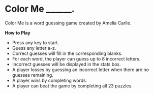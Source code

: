 # Color Me ______.
Color Me is a word guessing game created by Amelia Carlie.

**How to Play**
* Press any key to start.
* Guess any letter a-z. 
* Correct guesses will fill in the corresponding blanks.
* For each word, the player can guess up to 8 incorrect letters.
* Incorrect guesses will be displayed in the stats box.
* A player losses by guessing an incorrect letter when there are no guesses remaining.
* A player wins by completing words.
* A player can beat the game by completing all 23 puzzles.